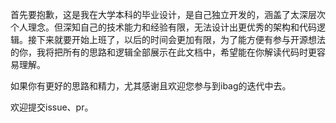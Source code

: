 首先要抱歉，这是我在大学本科的毕业设计，是自己独立开发的，涵盖了太深层次个人理念。但深知自己的技术能力和经验有限，无法设计出更优秀的架构和代码逻辑。接下来就要开始上班了，以后的时间会更加有限，为了能方便有参与开源想法的你，我将把所有的思路和逻辑全部展示在此文档中，希望能在你解读代码时更容易理解。

如果你有更好的思路和精力，尤其感谢且欢迎您参与到ibag的迭代中去。

欢迎提交issue、pr。
